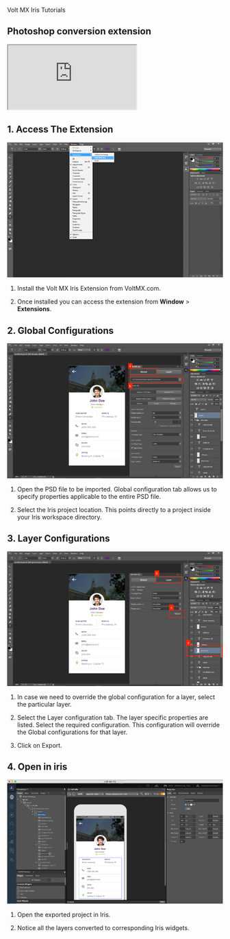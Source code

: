                              

Volt MX  Iris Tutorials

Photoshop conversion extension
------------------------------

<div class="youtube-wrapper"><iframe src="https://www.youtube.com/embed/dBp46NqJRqs" allowfullscreen=""></iframe></div>

1\. Access The Extension
------------------------

![](../Resources/Images/PC1.png)

1.  Install the Volt MX Iris Extension from VoltMX.com.
    
2.  Once installed you can access the extension from **Window** > **Extensions**.
    

  

2\. Global Configurations
-------------------------

![](../Resources/Images/PC2.png)

1.  Open the PSD file to be imported. Global configuration tab allows us to specify properties applicable to the entire PSD file.
    
2.  Select the Iris project location. This points directly to a project inside your Iris workspace directory.
    

3\. Layer Configurations
------------------------

![](../Resources/Images/PC3.png)

1.  In case we need to override the global configuration for a layer, select the particular layer.
    
2.  Select the Layer configuration tab. The layer specific properties are listed. Select the required configuration. This configuration will override the Global configurations for that layer.
    
3.  Click on Export.
    

4\. Open in iris
----------------------

![](../Resources/Images/PC5.png)

1.  Open the exported project in Iris.
    
2.  Notice all the layers converted to corresponding Iris widgets.
    

